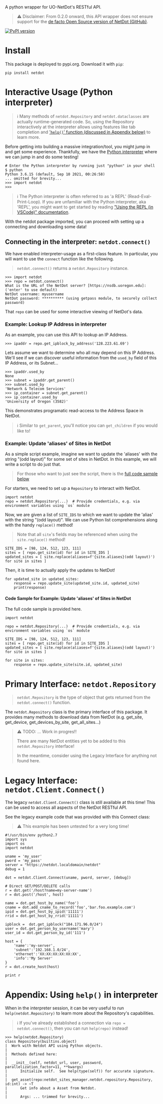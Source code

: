 A python wrapper for UO-NetDot's RESTful API.

> ⚠ Disclaimer: From 0.2.0 onward, this API wrapper does not ensure support for the [de facto Open Source version of NetDot (GitHub)](https://github.com/cvicente/Netdot).

[![PyPI version](https://badge.fury.io/py/netdot.svg)](https://badge.fury.io/py/netdot)

# Install 

This package is deployed to pypi.org.
Download it with `pip`:

    pip install netdot

# Interactive Usage (Python interpreter)

> ℹ Many methods of `netdot.Repository` and `netdot.dataclasses` are actually runtime-generated code.
> So, using the Repository interactively at the interpreter allows using features like tab completion and ['`help()`' function (discussed in Appendix below)](#appendix-using-help-in-interpreter) to learn more. 

Before getting into building a massive integration/tool, you might jump in and get some experience.
Thankfully, we have the [Python interpreter](https://docs.python.org/3/tutorial/interpreter.html) where we can jump in and do some testing!

    # Enter the Python interpreter by running just "python" in your shell
    $ python
    Python 3.6.15 (default, Sep 10 2021, 00:26:58) 
    ... omitted for brevity...
    >>> import netdot
    >>>

> ℹ The Python interpreter is often referred to as 'a REPL' (Read-Eval-Print-Loop).
> If you are unfamiliar with the Python interpreter, aka 'REPL', you might want to get started by reading ["Using the REPL (in VSCode)" documentation](https://www.learnpython.dev/01-introduction/02-requirements/05-vs-code/04-the-repl-in-vscode/).

With the netdot package imported, you can proceed with setting up a connecting and downloading some data!

## Connecting in the interpreter: `netdot.connect()`

We have enabled interpreter-usage as a first-class feature.
In particular, you will want to use the `connect` function like the following.

> `netdot.connect()` returns a `netdot.Repository` instance.

    >>> import netdot
    >>> repo = netdot.connect()
    What is the URL of the NetDot server? [https://nsdb.uoregon.edu]: ('enter' to use default)
    NetDot username: myusername
    NetDot password: ********** (using getpass module, to securely collect password)

That `repo` can be used for some interactive viewing of NetDot's data.

### Example: Lookup IP Address in interpreter

As an example, you can use this API to lookup an IP Address.

    >>> ipaddr = repo.get_ipblock_by_address('128.223.61.69')

Lets assume we want to determine who all may depend on this IP Address.
We'll see if we can discover useful information from the `used_by` field of this IP Address, or its Subnet...

    >>> ipaddr.used_by
    None
    >>> subnet = ipaddr.get_parent()
    >>> subnet.used_by
    'Network & Telecom Services'
    >>> ip_container = subnet.get_parent()
    >>> ip_container.used_by
    'University of Oregon (3582)'

This demonstrates programatic read-access to the Address Space in NetDot.

> ℹ Similar to `get_parent`, you'll notice you can `get_children` if you would like to!

### Example: Update 'aliases' of Sites in NetDot

As a simple script example, imagine we want to update the 'aliases' with the string "(odd layout)" for some set of sites in NetDot.
In this example, we will write a script to do just that.

> For those who want to just see the script, there is the [full code sample below](#code-sample-for-example-update-aliases-of-sites-in-netdot)

For starters, we need to set up a `Repository` to interact with NetDot.

    import netdot
    repo = netdot.Repository(...)  # Provide credentials, e.g. via environment variables using `os` module

Now, we are given a list of `SITE_IDS` to which we want to update the 'alias' with the string "(odd layout)". 
We can use Python list comprehensions along with the handy `replace()` method!

> Note that all `site`'s fields may be referenced when using the `site.replace()` method!

    SITE_IDS = [98, 124, 512, 123, 111]
    sites = [ repo.get_site(id) for id in SITE_IDS ]
    updated_sites = [ site.replace(aliases=f'{site.aliases}(odd layout)') for site in sites ]

Then, it is time to actually apply the updates to NetDot!

    for updated_site in updated_sites:
        response = repo.update_site(updated_site.id, updated_site)
        print(response)


#### Code Sample for Example: Update 'aliases' of Sites in NetDot

The full code sample is provided here.

    import netdot
    
    repo = netdot.Repository(...)  # Provide credentials, e.g. via environment variables using `os` module

    SITE_IDS = [98, 124, 512, 123, 111]
    sites = [ repo.get_site(id) for id in SITE_IDS ]
    updated_sites = [ site.replace(aliases=f'{site.aliases}(odd layout)') for site in sites ]

    for site in sites:
        response = repo.update_site(site.id, updated_site)
    

# Primary Interface: `netdot.Repository`

> `netdot.Repository` is the type of object that gets returned from the `netdot.connect()` function.

The `netdot.Repository` class is the primary interface of this package.
It provides many methods to download data from NetDot (e.g. get_site, get_device, get_devices_by_site, get_all_sites...)

> ⚠ TODO: ... Work in progres!!
> 
> There are many NetDot entities yet to be added to this `netdot.Repository` interface!
>
> In the meantime, consider using the Legacy Interface for anything not found here.

# Legacy Interface: `netdot.Client.Connect()`

The legacy `netdot.Client.Connect()` class is still available at this time!
This can be used to access all aspects of the NetDot RESTful API.

See the legacy example code that was provided with this Connect class:

> ⚠ This example has been untested for a very long time!

    #!/usr/bin/env python2.7
    import sys
    import os
    import netdot

    uname = 'my_user'
    pword = 'my_pass'
    server = "https://netdot.localdomain/netdot"
    debug = 1

    dot = netdot.Client.Connect(uname, pword, server, [debug])

    # Direct GET/POST/DELETE calls
    r = dot.get('/host?name=my-server-name')
    r = dot.post('/host', host)

    name = dot.get_host_by_name('foo')
    cname = dot.add_cname_to_record('foo','bar.foo.example.com')
    ipid = dot.get_host_by_ipid('11111')
    rrid = dot.get_host_by_rrid('11111')

    ipblock =  dot.get_ipblock("184.171.96.0/24")
    user = dot.get_person_by_username('mary')
    user_id = dot.get_person_by_id('111')

    host = {
        'name':'my-server', 
        'subnet':'192.168.1.0/24', 
        'ethernet':'XX:XX:XX:XX:XX:XX',
        'info':'My Server'
    }
    r = dot.create_host(host)

    print r

# Appendix: Using `help()` in interpreter

When in the interpreter session, it can be very useful to run `help(netdot.Repository)` to learn more about the Repository's capabilities.

> ℹ If you've already established a connection via `repo = netdot.connect()`, then you can run `help(repo)` instead!

    >>> help(netdot.Repository)
    class Repository(builtins.object)
    |  Work with Netdot API using Python objects.
    |  
    |  Methods defined here:
    |  
    |  __init__(self, netdot_url, user, password, parallelization_factor=11, **kwargs)
    |      Initialize self.  See help(type(self)) for accurate signature.
    |  
    |  get_asset(repo:netdot_sites_manager.netdot.repository.Repository, id:int) -> ~T
    |      Get info about a Asset from Netdot.
    |      
    |      Args: ... trimmed for brevity...